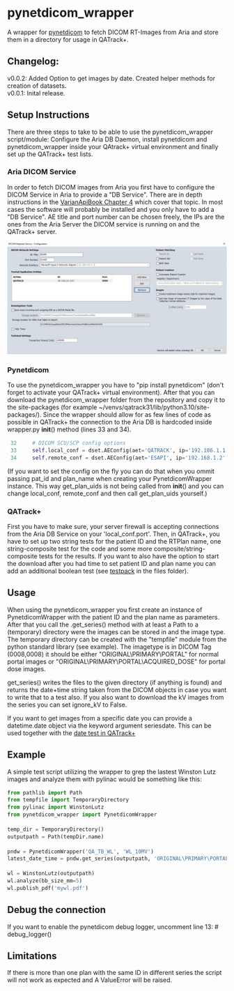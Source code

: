 # pynetdicom_wrapper
A wrapper for [pynetdicom](https://pydicom.github.io/pynetdicom/stable/) to 
fetch DICOM RT-Images from Aria and store them in a directory for usage in QATrack+.

## Changelog:
v0.0.2: Added Option to get images by date. Created helper methods for creation of datasets.  
v0.0.1: Inital release.  

## Setup Instructions
There are three steps to take to be able to use the pynetdicom_wrapper script/module: 
Configure the Aria DB Daemon, install pynetdicom and pynetdicom_wrapper inside your 
QAtrack+ virtual environment and finally set up the QATrack+ test lists.

### Aria DICOM Service
In order to fetch DICOM images from Aria you first have to configure the 
DICOM Service in Aria to provide a "DB Service". There are in depth 
instructions in the [VarianApiBook Chapter 4](https://varianapis.github.io/VarianApiBook.pdf) 
which cover that topic. In most cases the software will probably be installed 
and you only have to add a "DB Service". AE title and port number can be 
chosen freely, the IPs are the ones from the Aria Server the DICOM service 
is running on and the QATrack+ server.

![Screenshot DB Service](./files/DBService01.png)

### Pynetdicom
To use the pynetdicom_wrapper you have to "pip install pynetdicom" 
(don't forget to activate your QATrack+ virtual environment). After that 
you can download the pynetdicom_wrapper folder from the repository and copy 
it to the site-packages (for example ~/venvs/qatrack31/lib/python3.10/site-packages/). 
Since the wrapper should allow for as few lines of code as possible in 
QATrack+ the connection to the Aria DB is hardcoded inside wrapper.py 
__init__() method (lines 33 and 34).
```Python
 32     # DICOM SCU/SCP config options
 33     self.local_conf = dset.AEConfig(aet='QATRACK', ip='192.186.1.1', port=9999)
 34     self.remote_conf = dset.AEConfig(aet='ESAPI', ip='192.168.1.2', port=51402)
```
(If you want to set the config on the fly you can do that when you ommit passing 
pat_id and plan_name when creating your PynetdicomWrapper instance. This way get_plan_uids
is not being called from __init__() and you can change local_conf, remote_conf and then call
get_plan_uids yourself.)

### QATrack+
First you have to make sure, your server firewall is accepting connections from the 
Aria DB Service on your 'local_conf.port'. Then, in QATrack+, you have to set up two 
string tests for the patient ID and the RTPlan name, one string-composite test 
for the code and some more composite/string-composite tests for the results. If 
you want to also have the option to start the download after you had time to 
set patient ID and plan name you can add an additional boolean test 
(see [testpack](./files/WL6X.tpk) in the files folder).

## Usage
When using the pynetdicom_wrapper you first create an instance of PynetdicomWrapper 
with the patient ID and the plan name as parameters. After that you call the 
.get_series() method with at least a Path to a (temporary) directory 
were the images can be stored in and the image type. The temporary directory 
can be created with the "tempfile" module from the python standard library 
(see example). The imagetype is in DICOM Tag (0008,0008) it should be either 
"ORIGINAL\PRIMARY\PORTAL" for normal portal images or "ORIGINAL\PRIMARY\PORTAL\ACQUIRED_DOSE" 
for portal dose images.

get_series() writes the files to the given directory (if anything is found) 
and returns the date+time string taken from the DICOM objects in case you 
want to write that to a test also.
If you also want to download the kV images from the series you can set ignore_kV to False.

If you want to get images from a specific date you can provide a datetime.date 
object via the keyword argument seriesdate. This can be used together with the 
[date test in QATrack+](https://docs.qatrackplus.com/en/stable/admin/qa/tests.html?highlight=date#type)

## Example
A simple test script utilizing the wrapper to grep the lastest Winston Lutz 
images and analyze them with pylinac would be something like this:
```Python
from pathlib import Path
from tempfile import TemporaryDirectory
from pylinac import WinstonLutz
from pynetdicom_wrapper import PynetdicomWrapper

temp_dir = TemporaryDirectory()
outputpath = Path(tempDir.name)

pndw = PynetdicomWrapper('QA_TB_WL', 'WL_10MV')
latest_date_time = pndw.get_series(outputpath, 'ORIGINAL\PRIMARY\PORTAL')

wl = WinstonLutz(outputpath)
wl.analyze(bb_size_mm=5)
wl.publish_pdf('mywl.pdf')
```

## Debug the connection
If you want to enable the pynetdicom debug logger, uncomment line 13: # debug_logger()

## Limitations
If there is more than one plan with the same ID in different series the script 
will not work as expected and A ValueError will be raised.
